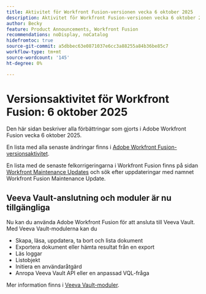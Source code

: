 ```yaml
---
title: Aktivitet för Workfront Fusion-versionen vecka 6 oktober 2025
description: Aktivitet för Workfront Fusion-versionen vecka 6 oktober 2025
author: Becky
feature: Product Announcements, Workfront Fusion
recommendations: noDisplay, noCatalog
hidefromtoc: true
source-git-commit: a5dbbec63e0871037e6cc3a88255a84b36be85c7
workflow-type: tm+mt
source-wordcount: '145'
ht-degree: 0%

---
```


# Versionsaktivitet för Workfront Fusion: 6 oktober 2025

Den här sidan beskriver alla förbättringar som gjorts i Adobe Workfront Fusion vecka 6 oktober 2025.

En lista med alla senaste ändringar finns i [Adobe Workfront Fusion-versionsaktivitet](/help/workfront-fusion/fusion-product-releases/fusion-release-activity.md).

En lista med de senaste felkorrigeringarna i Workfront Fusion finns på sidan [Workfront Maintenance Updates](https://experienceleague.adobe.com/sv/docs/workfront-known-issues/releases/current-updates) och sök efter uppdateringar med namnet Workfront Fusion Maintenance Update.


## Veeva Vault-anslutning och moduler är nu tillgängliga

Nu kan du använda Adobe Workfront Fusion för att ansluta till Veeva Vault. Med Veeva Vault-modulerna kan du

* Skapa, läsa, uppdatera, ta bort och lista dokument
* Exportera dokument eller hämta resultat från en export
* Läs loggar
* Listobjekt
* Initiera en användaråtgärd
* Anropa Veeva Vault API eller en anpassad VQL-fråga

Mer information finns i [Veeva Vault-moduler](/help/workfront-fusion/references/apps-and-modules/third-party-connectors/veeva-vault-modules.md).
